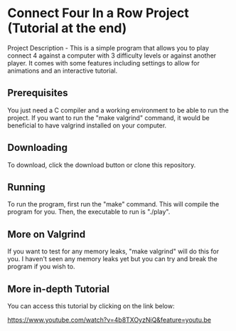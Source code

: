 # Connect Four In a Row Project (Tutorial at the end)

Project Description - This is a simple program that allows you to play connect 4 against a computer with 3 difficulty levels or 
against another player. It comes with some features including settings to allow for animations and an interactive tutorial.

## Prerequisites

You just need a C compiler and a working environment to be able to run the project. If you want to run the "make valgrind" command,
it would be beneficial to have valgrind installed on your computer.

## Downloading

To download, click the download button or clone this repository.

## Running

To run the program, first run the "make" command. This will compile the program for you. Then, the executable to run is "./play".

## More on Valgrind

If you want to test for any memory leaks, "make valgrind" will do this for you. I haven't seen any memory leaks yet but you can try 
and break the program if you wish to.

## More in-depth Tutorial

You can access this tutorial by clicking on the link below:

https://www.youtube.com/watch?v=4b8TXOyzNiQ&feature=youtu.be
